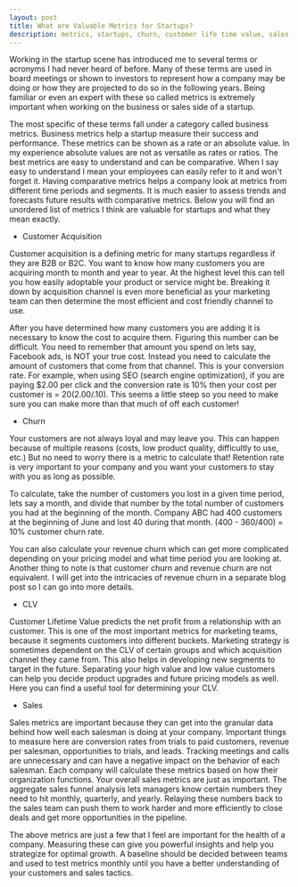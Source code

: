 ```yaml
---
layout: post
title: What are Valuable Metrics for Startups?
description: metrics, startups, churn, customer life time value, sales
---
```


Working in the startup scene has introduced me to several terms or acronyms I had never heard of before. Many of these terms are used in board meetings or shown to investors to represent how a company may be doing or how they are projected to do so in the following years. Being familiar or even an expert with these so called metrics is extremely important when working on the business or sales side of a startup.

The most specific of these terms fall under a category called business metrics. Business metrics help a startup measure their success and performance. These metrics can be shown as a rate or an absolute value. In my experience absolute values are not as versatile as rates or ratios. The best metrics are easy to understand and can be comparative. When I say easy to understand I mean your employees can easily refer to it and won't forget it. Having comparative metrics helps a company look at metrics from different time periods and segments. It is much easier to assess trends and forecasts future results with comparative metrics. Below you will find an unordered list of metrics I think are valuable for startups and what they mean exactly.

- Customer Acquisition

Customer acquisition is a defining metric for many startups regardless if they are B2B or B2C. You want to know how many customers you are acquiring month to month and year to year. At the highest level this can tell you how easily adoptable your product or service might be. Breaking it down by acquisition channel is even more beneficial as your marketing team can then determine the most efficient and cost friendly channel to use.

After you have determined how many customers you are adding it is necessary to know the cost to acquire them. Figuring this number can be difficult. You need to remember that amount you spend on lets say, Facebook ads, is NOT your true cost. Instead you need to calculate the amount of customers that come from that channel. This is your conversion rate. For example, when using SEO (search engine optimization), if you are paying $2.00 per click and the conversion rate is 10% then your cost per customer is = $20  ($2.00/.10). This seems a little steep so you need to make sure you can make more than that much of off each customer!

- Churn 

Your customers are not always loyal and may leave you. This can happen because of multiple reasons (costs, low product quality, difficultly to use, etc.) But no need to worry there is a metric to calculate that! Retention rate is very important to your company and you want your customers to stay with you as long as possible.

To calculate, take the number of customers you lost in a given time period, lets say a month, and divide that number by the total number of customers you had at the beginning of the month. Company ABC had 400 customers at the beginning of June and lost 40 during that month. (400 - 360/400) = 10% customer churn rate.

You can also calculate your revenue churn which can get more complicated depending on your pricing model and what time period you are looking at. Another thing to note is that customer churn and revenue churn are not equivalent.  I will get into the intricacies of revenue churn in a separate blog post so I can go into more details.

- CLV 

Customer Lifetime Value predicts the net profit from a relationship with an customer. This is one of the most important metrics for marketing teams, because it segments customers into different buckets. Marketing strategy is sometimes dependent on the CLV of certain groups and which acquisition channel they came from. This also helps in developing new segments to target in the future. Separating your high value and low value customers can help you decide product upgrades and future pricing models as well. Here you can find a useful tool for determining your CLV.

- Sales 

Sales metrics are important because they can get into the granular data behind how well each salesman is doing at your company. Important things to measure here are conversion rates from trials to paid customers, revenue per salesman, opportunities to trials, and leads. Tracking meetings and calls are unnecessary and can have a negative impact on the behavior of each salesman. Each company will calculate these metrics based on how their organization functions. Your overall sales metrics are just as important. The aggregate sales funnel analysis lets managers know certain numbers they need to hit monthly, quarterly, and yearly. Relaying these numbers back to the sales team can push them to work harder and more efficiently to close deals and get more opportunities in the pipeline.

 

The above metrics are just a few that I feel are important for the health of a company. Measuring these can give you powerful insights and help you strategize for optimal growth. A baseline should be decided between teams and used to test metrics monthly until you have a better understanding of your customers and sales tactics.

